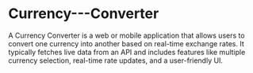 # Currency---Converter

A Currency Converter is a web or mobile application that allows users to convert one currency into another based on real-time exchange rates. It typically fetches live data from an API and includes features like multiple currency selection, real-time rate updates, and a user-friendly UI.
